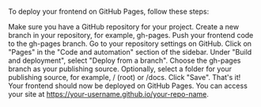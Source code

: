 To deploy your frontend on GitHub Pages, follow these steps:

Make sure you have a GitHub repository for your project.
Create a new branch in your repository, for example, gh-pages.
Push your frontend code to the gh-pages branch.
Go to your repository settings on GitHub.
Click on "Pages" in the "Code and automation" section of the sidebar.
Under "Build and deployment", select "Deploy from a branch".
Choose the gh-pages branch as your publishing source.
Optionally, select a folder for your publishing source, for example, / (root) or /docs.
Click "Save".
That's it! Your frontend should now be deployed on GitHub Pages. You can access your site at https://your-username.github.io/your-repo-name.
